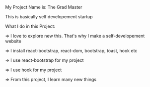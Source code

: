 
My Project Name is: The Grad Master


This is basically self developement startup

What I do in this Project:


=> I love to explore new this. That's why I make a self-developement website

=> I install react-bootstrap, react-dom, bootstrap, toast, hook etc

=> I use react-bootstrap for my project

=> I use hook for my project

=> From this project, I learn many new things

